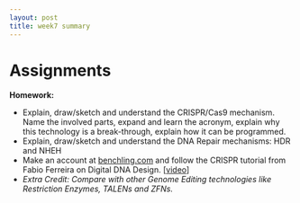 ```yaml
---
layout: post
title: week7 summary
---
```


# Assignments  
**Homework:**  
- Explain, draw/sketch and understand the CRISPR/Cas9 mechanism. Name the involved parts, expand and learn the acronym, explain why this technology is a break-through, explain how it can be programmed.
- Explain, draw/sketch and understand the DNA Repair mechanisms: HDR and NHEH
- Make an account at [benchling.com](http://benchling.com/) and follow the CRISPR tutorial from Fabio Ferreira on Digital DNA Design. [[video](https://vimeo.com/696442612)]
- *Extra Credit: Compare with other Genome Editing technologies like Restriction Enzymes, TALENs and ZFNs.*
  
